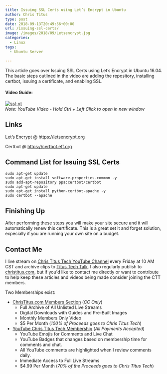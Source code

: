 ```yaml
---
title: Issuing SSL Certs using Let’s Encrypt in Ubuntu
author: Chris Titus
type: post
date: 2018-09-13T20:49:56+00:00
url: /issuing-ssl-certs/
image: /images/2018/09/Letsencrypt.jpg
categories:
  - Linux
tags:
  - Ubuntu Server

---
```

This article goes over Issuing SSL Certs using Let&#8217;s Encrypt in Ubuntu 16.04. The basic steps outlined in the video are adding the repository, installing certbot, issuing a certificate, and enabling SSL.<!--more-->

#### Video Guide:

[![ssl-yt](https://img.youtube.com/vi/yC3GTHJRQuM/0.jpg)](https://www.youtube.com/watch?v=yC3GTHJRQuM)  
_Note: YouTube Video - Hold Ctrl + Left Click to open in new window_
  
## Links

Let&#8217;s Encrypt @ https://letsencrypt.org
  
Certbot @ https://certbot.eff.org

## Command List for Issuing SSL Certs

`sudo apt-get update`  
`sudo apt-get install software-properties-common -y`  
`sudo add-apt-repository ppa:certbot/certbot`  
`sudo apt-get update`  
`sudo apt-get install python-certbot-apache -y`  
`sudo certbot --apache`  

## Finishing Up

After performing these steps you will make your site secure and it will automatically renew this certificate. This is a great set it and forget solution, expecially if you are running your own site on a budget.

## Contact Me

I live stream on [Chris Titus Tech YouTube Channel][1] every Friday at 10 AM CST and archive clips to [Titus Tech Talk][2]. I also regularly publish to [christitus.com][3], but if you'd like to contact me directly or want to contribute to help keep these articles and videos being made consider joining the CTT members. 

Two Memberships exist:
- [ChrisTitus.com Members Section][4] (_CC Only_)
  - Full Archive of All Unlisted Live Streams
  - Digital Downloads with Guides and Pre-Built Images
  - Monthly Members Only Video
  - $5 Per Month (_100% of Proceeds goes to Chris Titus Tech_)
- [YouTube Chris Titus Tech Membership][5] (_All Payments Accepted_)
  - YouTube Emojis for Comments and Live Chat
  - YouTube Badges that changes based on membership time for comments and chat.
  - All YouTube comments are highlighted when I review comments daily. 
  - Immediate Access to Full Live Streams
  - $4.99 Per Month (_70% of the Proceeds goes to Chris Titus Tech_)

 [1]: https://www.youtube.com/c/ChrisTitusTech
 [2]: https://www.youtube.com/c/ChrisTitusTechStreams
 [3]: https://christitus.com/
 [4]: https://portal.christitus.com
 [5]: https://links.christitus.com/join
